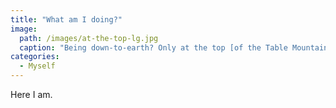 ```yaml
---
title: "What am I doing?"
image: 
  path: /images/at-the-top-lg.jpg
  caption: "Being down-to-earth? Only at the top [of the Table Mountain]."
categories:
  - Myself
---
```


Here I am.